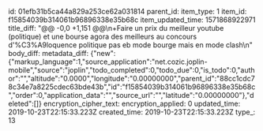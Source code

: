 id: 01efb31b5ca44a829a253ce62a031814
parent_id: 
item_type: 1
item_id: f15854039b314061b96896338e35b68c
item_updated_time: 1571868922971
title_diff: "@@ -0,0 +1,151 @@\n+Faire un prix du meilleur youtube (politique) et une bourse agora des meilleurs au concours d'%C3%A9loquence politique pas eb mode bourge mais en mode clash\n"
body_diff: 
metadata_diff: {"new":{"markup_language":1,"source_application":"net.cozic.joplin-mobile","source":"joplin","todo_completed":0,"todo_due":0,"is_todo":0,"author":"","altitude":"0.0000","longitude":"0.00000000","parent_id":"88cc1cdc78c34e7a8225cdec63bde43b","id":"f15854039b314061b96896338e35b68c","order":0,"application_data":"","source_url":"","latitude":"0.00000000"},"deleted":[]}
encryption_cipher_text: 
encryption_applied: 0
updated_time: 2019-10-23T22:15:33.223Z
created_time: 2019-10-23T22:15:33.223Z
type_: 13